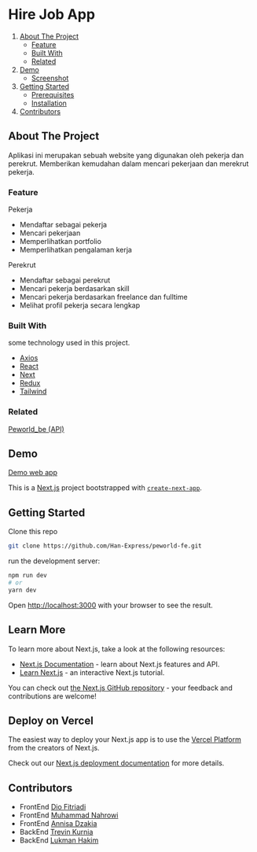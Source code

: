 # Hire Job App
<!-- NAVIGATION -->
<ol>
    <li>
      <a href="#about-the-project">About The Project</a>
      <ul>
        <li><a href="#feature">Feature</a></li>
        <li><a href="#built-with">Built With</a></li>
        <li><a href="#related">Related</a></li>
      </ul>
    </li>
    <li><a href="#demo">Demo</a>
          <ul>
        <li><a href="#screenshot">Screenshot</a></li>
      </ul>
    </li>
    <li>
      <a href="#getting-started">Getting Started</a>
      <ul>
        <li><a href="#prerequisites">Prerequisites</a></li>
        <li><a href="#installation">Installation</a></li>
      </ul>
    </li>
    <li><a href="#contributors">Contributors</a></li>
</ol>
<!-- ABOUT THE PROJECT -->

## About The Project

Aplikasi ini merupakan sebuah website yang digunakan oleh pekerja dan perekrut. Memberikan kemudahan dalam mencari pekerjaan dan merekrut pekerja.   

### Feature
Pekerja
- Mendaftar sebagai pekerja​
- Mencari pekerjaan​
- Memperlihatkan portfolio​
- Memperlihatkan pengalaman kerja​

Perekrut 
- Mendaftar sebagai perekrut​
- Mencari pekerja berdasarkan skill​
- Mencari pekerja berdasarkan freelance dan fulltime​
- Melihat profil pekerja secara lengkap​

### Built With

some technology used in this project.
- [Axios](https://www.npmjs.com/package/axios)
- [React](https://reactjs.org/)
- [Next](https://nextjs.org/)
- [Redux](https://redux.js.org/)
- [Tailwind](https://tailwindcss.com/)
<!-- - ditambahin lagi -->
### Related

[Peworld_be (API)](https://github.com/Han-Express/peworld-be)

## Demo

[Demo web app](https://han-express-peworld.netlify.app/)





This is a [Next.js](https://nextjs.org/) project bootstrapped with [`create-next-app`](https://github.com/vercel/next.js/tree/canary/packages/create-next-app).

## Getting Started

Clone this repo
 
```sh
git clone https://github.com/Han-Express/peworld-fe.git
```

run the development server:

```bash
npm run dev
# or
yarn dev
```

Open [http://localhost:3000](http://localhost:3000) with your browser to see the result.


## Learn More

To learn more about Next.js, take a look at the following resources:

- [Next.js Documentation](https://nextjs.org/docs) - learn about Next.js features and API.
- [Learn Next.js](https://nextjs.org/learn) - an interactive Next.js tutorial.

You can check out [the Next.js GitHub repository](https://github.com/vercel/next.js/) - your feedback and contributions are welcome!

## Deploy on Vercel

The easiest way to deploy your Next.js app is to use the [Vercel Platform](https://vercel.com/new?utm_medium=default-template&filter=next.js&utm_source=create-next-app&utm_campaign=create-next-app-readme) from the creators of Next.js.

Check out our [Next.js deployment documentation](https://nextjs.org/docs/deployment) for more details.



<!-- Contributors -->
## Contributors

- FrontEnd [Dio Fitriadi](https://github.com/diofitriadi)
- FrontEnd [Muhammad Nahrowi](https://github.com/ahmadvvahyudi)
- FrontEnd [Annisa Dzakia](https://github.com/dzakia-st3)
- BackEnd [Trevin Kurnia](https://github.com/trevinkur)
- BackEnd [Lukman Hakim](https://github.com/hlukman86)
